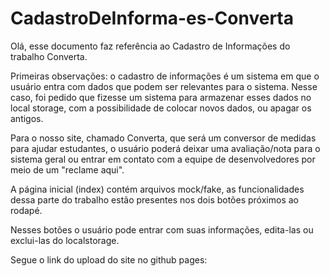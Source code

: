 # CadastroDeInforma-es-Converta

Olá, esse documento faz referência ao Cadastro de Informações do trabalho Converta.

Primeiras observações: o cadastro de informações é um sistema em que o usuário entra com dados que podem ser relevantes para o sistema. Nesse caso,
foi pedido que fizesse um sistema para armazenar esses dados no local storage, com a possibilidade de colocar novos dados, ou apagar os antigos.

Para o nosso site, chamado Converta, que será um conversor de medidas para ajudar estudantes, o usuário poderá deixar uma avaliação/nota para o sistema geral ou
entrar em contato com a equipe de desenvolvedores por meio de um "reclame aqui".

A página inicial (index) contém arquivos mock/fake, as funcionalidades dessa parte do trabalho estão presentes nos dois botões próximos ao rodapé.

Nesses botões o usuário pode entrar com suas informações, edita-las ou exclui-las do localstorage.

Segue o link do upload do site no github pages: 
